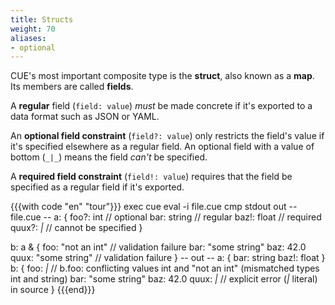 ```yaml
---
title: Structs
weight: 70
aliases:
- optional
---
```


CUE's most important composite type is the **struct**,
also known as a **map**.
Its members are called **fields**.

A **regular** field (`field: value`) *must* be made concrete if it's exported
to a data format such as JSON or YAML.

An **optional field constraint** (`field?: value`) only restricts the field's
value if it's specified elsewhere as a regular field.
An optional field with a value of bottom (`_|_`) means the field *can't* be
specified.

A **required field constraint** (`field!: value`) requires that the field be
specified as a regular field if it's exported.

{{{with code "en" "tour"}}}
exec cue eval -i file.cue
cmp stdout out
-- file.cue --
a: {
	foo?:  int    // optional
	bar:   string // regular
	baz!:  float  // required
	quux?: _|_    // cannot be specified
}

b: a & {
	foo:  "not an int" // validation failure
	bar:  "some string"
	baz:  42.0
	quux: "some string" // validation failure
}
-- out --
a: {
    bar:  string
    baz!: float
}
b: {
    foo:  _|_ // b.foo: conflicting values int and "not an int" (mismatched types int and string)
    bar:  "some string"
    baz:  42.0
    quux: _|_ // explicit error (_|_ literal) in source
}
{{{end}}}
